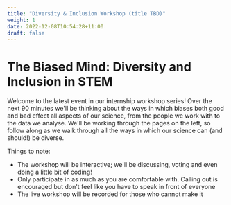 ```yaml
---
title: "Diversity & Inclusion Workshop (title TBD)"
weight: 1
date: 2022-12-08T10:54:28+11:00
draft: false
---
```


# The Biased Mind: Diversity and Inclusion in STEM

Welcome to the latest event in our internship workshop series! Over the next 90 minutes we'll be thinking about the ways in which 
biases both good and bad effect all aspects of our science, from the people we work with to the data we analyse. We'll be working
 through the pages on the left, so follow along as we walk through all the ways in which our science can (and should!) be diverse.

Things to note:
* The workshop will be interactive; we'll be discussing, voting and even doing a little bit of coding!
* Only participate in as much as you are comfortable with. Calling out is encouraged but don't feel like you have to speak in front of everyone
* The live workshop will be recorded for those who cannot make it



